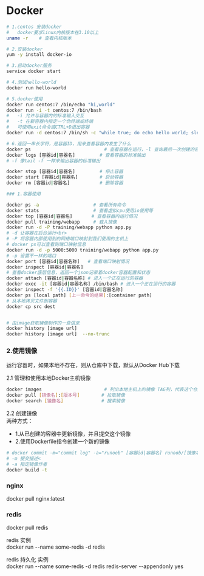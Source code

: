# Docker

```sh
# 1.centos 安装docker
#   docker要求linux内核版本在3.10以上
uname -r    # 查看内核版本

# 2.安装docker
yum -y install docker-io

# 3.启动docker服务
service docker start

# 4.测试hello-world
docker run hello-world

# 5.docker使用
docker run centos:7 /bin/echo "hi,world"
docker run -i -t centos:7 /bin/bash
#   -i 允许与容器内的标准输入交互
#   -t 在新容器内指定一个伪终端或终端
#   可使用exit命令或CTRL+D退出容器
docker run -d centos:7 /bin/sh -c "while true; do echo hello world; sleep 1; done" 

# 6.返回一串长字符，是容器ID，用来查看容器内发生了什么
docker ps                           # 查看容器在运行，-l 查询最后一次创建的容器
docker logs [容器id|容器名]         # 查看容器的标准输出
# -f 像tail -f 一样来输出容器的标准输出

docker stop [容器id|容器名]         # 停止容器
docker start [容器id|容器名]        # 启动容器
docker rm [容器id|容器名]           # 删除容器

### 1.容器使用

docker ps -a                    # 查看所有命令
docker stats                    # 查看虚拟cpu使用io使用等
docker top [容器id|容器名]       # 查看容器内运行情况
docker pull training/webapp     # 载入镜像
docker run -d -P training/webapp python app.py
# -d 让容器在后台运行<br>
# -P 将容器内部使用到的网络端口映射到我们使用的主机上
# docker ps可以查看到端口映射信息
docker run -d -p 5000:5000 training/webapp python app.py
# -p 设置不一样的端口
docker port [容器id|容器名称]   # 查看端口映射情况
docker inspect [容器id|容器名]
# 查看docker底层信息，返回一个json记录着docker容器配置和状态
docker attach [容器id|容器名称] # 进入一个正在运行的容器
docker exec -it [容器id|容器名称] /bin/bash # 进入一个正在运行的容器
docker inspect -f '{{.ID}}' [容器id|容器名称]
docker ps [local path] [上一命令的结果]:[container path]
# 从本地拷贝文件到容器
docker cp src dest


# 由image获取镜像制作的一些信息
docker history [image url]
docker history [image url]  --no-trunc
```

### 2.使用镜像
运行容器时，如果本地不存在，则从仓库中下载，默认从Docker Hub下载

2.1 管理和使用本地Docker主机镜像  
```sh
docker images                       # 列出本地主机上的镜像 TAG列，代表这个仓库的不同的版本
docker pull [镜像名]:[版本号]        # 拉取镜像
docker search [镜像名]              # 搜索镜像
```

2.2 创建镜像  
两种方式：  
+ 1.从已创建的容器中更新镜像，并且提交这个镜像
+ 2.使用Dockerfile指令创建一个新的镜像
```sh
# docker commit -m="commit log" -a="runoob" [容器id|容器名] runoob/[镜像名]:[版本号]
# -m 提交描述<
# -a 指定镜像作者
docker build -t
```

### nginx
docker pull nginx:latest


### redis 
docker pull redis

redis 实例  
docker run --name some-redis -d redis

redis 持久化 实例  
docker run --name some-redis -d redis redis-server --appendonly yes
